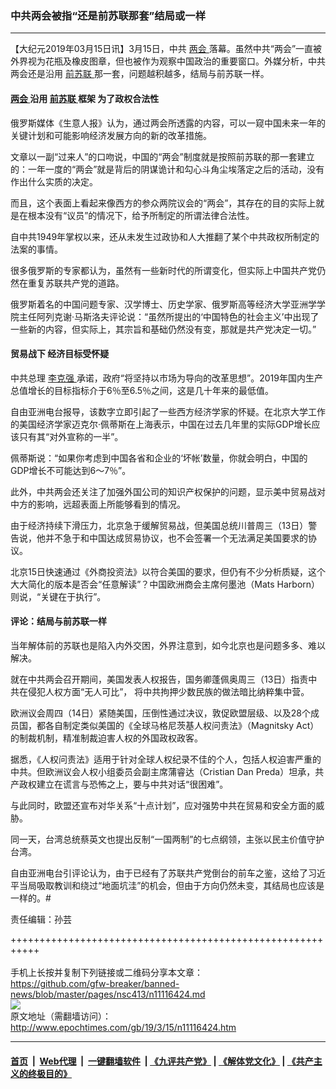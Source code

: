 ### 中共两会被指“还是前苏联那套”结局或一样
------------------------

<p>
 【大纪元2019年03月15日讯】3月15日，中共
 <a href="http://www.epochtimes.com/gb/tag/%E4%B8%A4%E4%BC%9A.html">
  两会
 </a>
 落幕。虽然中共“两会”一直被外界视为花瓶及橡皮图章，但也被作为观察中国政治的重要窗口。外媒分析，中共两会还是沿用
 <a href="http://www.epochtimes.com/gb/tag/%E5%89%8D%E8%8B%8F%E8%81%94.html">
  前苏联
 </a>
 那一套，问题越积越多，结局与前苏联一样。
</p>
<h4>
 <a href="http://www.epochtimes.com/gb/tag/%E4%B8%A4%E4%BC%9A.html">
  两会
 </a>
 沿用
 <a href="http://www.epochtimes.com/gb/tag/%E5%89%8D%E8%8B%8F%E8%81%94.html">
  前苏联
 </a>
 框架 为了政权合法性
</h4>
<p>
 俄罗斯媒体《生意人报》认为，通过两会所透露的内容，可以一窥中国未来一年的关键计划和可能影响经济发展方向的新的改革措施。
</p>
<p>
 文章以一副“过来人”的口吻说，中国的“两会”制度就是按照前苏联的那一套建立的：一年一度的“两会”就是背后的阴谋诡计和勾心斗角尘埃落定之后的活动，没有作出什么实质的决定。
</p>
<p>
 而且，这个表面上看起来像西方的参众两院议会的“两会”，其存在的目的实际上就是在根本没有“议员”的情况下，给予所制定的所谓法律合法性。
</p>
<p>
 自中共1949年掌权以来，还从未发生过政协和人大推翻了某个中共政权所制定的法案的事情。
</p>
<p>
 很多俄罗斯的专家都认为，虽然有一些新时代的所谓变化，但实际上中国共产党仍然在重复苏联共产党的道路。
</p>
<p>
 俄罗斯着名的中国问题专家、汉学博士、历史学家、俄罗斯高等经济大学亚洲学学院主任阿列克谢·马斯洛夫评论说：“虽然所提出的‘中国特色的社会主义’中出现了一些新的内容，但实际上，其宗旨和基础仍然没有变，那就是共产党决定一切。”
</p>
<h4>
 贸易战下 经济目标受怀疑
</h4>
<p>
 中共总理
 <a href="http://www.epochtimes.com/gb/tag/%E6%9D%8E%E5%85%8B%E5%BC%BA.html">
  李克强
 </a>
 承诺，政府“将坚持以市场为导向的改革思想”。2019年国内生产总值增长的目标指标介于6％至6.5％之间，这是几十年来的最低值。
</p>
<p>
 自由亚洲电台报导，该数字立即引起了一些西方经济学家的怀疑。在北京大学工作的美国经济学家迈克尔·佩蒂斯在上海表示，中国在过去几年里的实际GDP增长应该只有其“对外宣称的一半”。
</p>
<p>
 佩蒂斯说：“如果你考虑到中国各省和企业的‘坏帐’数量，你就会明白，中国的GDP增长不可能达到6～7％”。
</p>
<p>
 此外，中共两会还关注了加强外国公司的知识产权保护的问题，显示美中贸易战对中方的影响，远超表面上所能够看到的情况。
</p>
<p>
 由于经济持续下滑压力，北京急于缓解贸易战，但美国总统川普周三（13日）警告说，他并不急于和中国达成贸易协议，也不会签署一个无法满足美国要求的协议。
</p>
<p>
 北京15日快速通过《外商投资法》以符合美国的要求，但仍有不少分析质疑，这个大大简化的版本是否会“任意解读”？中国欧洲商会主席何墨池（Mats Harborn）则说，“关键在于执行”。
</p>
<h4>
 评论：结局与前苏联一样
</h4>
<p>
 当年解体前的苏联也是陷入内外交困，外界注意到，如今北京也是问题多多、难以解决。
</p>
<p>
 就在中共两会召开期间，美国发表人权报告，国务卿蓬佩奥周三（13日）指责中共在侵犯人权方面“无人可比”， 将中共拘押少数民族的做法暗比纳粹集中营。
</p>
<p>
 欧洲议会周四（14日）紧随美国，压倒性通过决议，敦促欧盟层级、以及28个成员国，都各自制定类似美国的《全球马格尼茨基人权问责法》（Magnitsky Act）的制裁机制，精准制裁迫害人权的外国政权政客。
</p>
<p>
 据悉，《人权问责法》适用于针对全球人权纪录不佳的个人，包括人权迫害严重的中共。但欧洲议会人权小组委员会副主席蒲睿达（Cristian Dan Preda）坦承，共产政权建立在谎言与恐怖之上，要与中共对话“很困难”。
</p>
<p>
 与此同时，欧盟还宣布对华关系“十点计划”，应对强势中共在贸易和安全方面的威胁。
</p>
<p>
 同一天，台湾总统蔡英文也提出反制“一国两制”的七点纲领，主张以民主价值守护台湾。
</p>
<p>
 自由亚洲电台引评论认为，由于已经有了苏联共产党倒台的前车之鉴，这给了习近平当局吸取教训和绕过“地面坑洼”的机会，但由于方向仍然未变，其结局也应该是一样的。#
</p>
<p>
 责任编辑：孙芸
</p>

+++++++++++++++++++++++++++++++++++++++++++++++++++++++++++<br/><br/>
手机上长按并复制下列链接或二维码分享本文章：<br/>
https://github.com/gfw-breaker/banned-news/blob/master/pages/nsc413/n11116424.md <br/>
<a href='https://github.com/gfw-breaker/banned-news/blob/master/pages/nsc413/n11116424.md'><img src='https://github.com/gfw-breaker/banned-news/blob/master/pages/nsc413/n11116424.md.png'/></a> <br/>
原文地址（需翻墙访问）：http://www.epochtimes.com/gb/19/3/15/n11116424.htm


------------------------
#### [首页](https://github.com/gfw-breaker/banned-news/blob/master/README.md) &nbsp;|&nbsp; [Web代理](https://github.com/labour-camp/helloworld) &nbsp;|&nbsp; [一键翻墙软件](https://github.com/gfw-breaker/nogfw/blob/master/README.md) &nbsp;| [《九评共产党》](https://github.com/gfw-breaker/9ping.md/blob/master/README.md#九评之一评共产党是什么) | [《解体党文化》](https://github.com/gfw-breaker/jtdwh.md/blob/master/README.md) | [《共产主义的终极目的》](https://github.com/gfw-breaker/gczydzjmd.md/blob/master/README.md)

